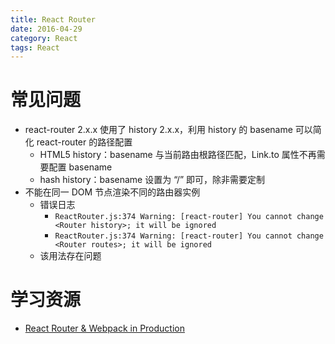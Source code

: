 ```yaml
---
title: React Router
date: 2016-04-29
category: React
tags: React
---
```


# 常见问题
- react-router 2.x.x 使用了 history 2.x.x，利用 history 的 basename 可以简化 react-router 的路径配置
    - HTML5 history：basename 与当前路由根路径匹配，Link.to 属性不再需要配置 basename
    - hash history：basename 设置为 “/” 即可，除非需要定制
- 不能在同一 DOM 节点渲染不同的路由器实例
    - 错误日志
        - `ReactRouter.js:374 Warning: [react-router] You cannot change <Router history>; it will be ignored`
        - `ReactRouter.js:374 Warning: [react-router] You cannot change <Router routes>; it will be ignored`
    - 该用法存在问题

# 学习资源
- [React Router & Webpack in Production](https://reactjsnews.com/webpack-in-production)
